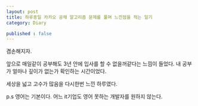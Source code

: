 ```yaml
---
layout: post
title: 하루종일 카카오 공채 알고리즘 문제를 풀며 느낀점을 적는 일기
category: Diary

published : false
---
```


겸손해지자. 

앞으로 매일같이 공부해도 3년 안에 입사를 할 수 없을꺼같다는 느낌이 들었다. 내 공부가 얼마나 깊이가 없는가 확인하는 시간이었다.

세상을 넓고 고수가 많음을 다시한번 느낀 하루였다.

p.s 영어는 기본이다. 어느 it기업도 영어 못하는 개발자를 원하지 않는다.